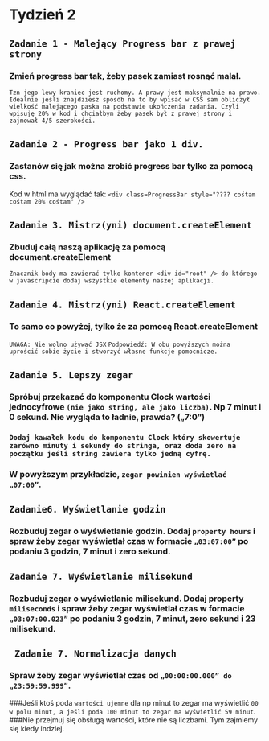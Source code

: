 # Tydzień 2

## `Zadanie 1 - Malejący Progress bar z prawej strony`
### Zmień progress bar tak, żeby pasek zamiast rosnąć malał.

`Tzn jego lewy kraniec jest ruchomy. A prawy jest maksymalnie na prawo. Idealnie jeśli znajdziesz sposób na to by wpisać w CSS sam obliczył wielkość malejącego paska na podstawie ukończenia zadania. Czyli wpisuję 20% w kod i chciałbym żeby pasek był z prawej strony i zajmował 4/5 szerokości.`

## `Zadanie 2 - Progress bar jako 1 div.`
### Zastanów się jak można zrobić progress bar tylko za pomocą css.
Kod w html ma wyglądać tak:
`<div class=ProgressBar style="???? cośtam cośtam 20% cośtam" />`

## `Zadanie 3. Mistrz(yni) document.createElement`
### Zbuduj całą naszą aplikację za pomocą document.createElement
`Znacznik body ma zawierać tylko kontener <div id="root" /> do którego w javascripcie dodaj wszystkie elementy naszej aplikacji.`

## `Zadanie 4. Mistrz(yni) React.createElement`
### To samo co powyżej, tylko że za pomocą React.createElement
`UWAGA: Nie wolno używać JSX`
`Podpowiedź: W obu powyższych można uprościć sobie życie i stworzyć własne funkcje pomocnicze.`

## `Zadanie 5. Lepszy zegar`
### Spróbuj przekazać do komponentu Clock wartości jednocyfrowe `(nie jako string, ale jako liczba)`. Np 7 minut i 0 sekund. Nie wygląda to ładnie, prawda? („7:0”)
### `Dodaj kawałek kodu do komponentu Clock który skowertuje zarówno minuty i sekundy do stringa, oraz doda zero na początku jeśli string zawiera tylko jedną cyfrę.`
### W powyższym przykładzie, `zegar powinien wyświetlać „07:00”`.

## `Zadanie6. Wyświetlanie godzin`
### Rozbuduj zegar o wyświetlanie godzin. Dodaj `property hours` i spraw żeby zegar wyświetlał czas w formacie `„03:07:00”` po podaniu 3 godzin, 7 minut i zero sekund.

## `Zadanie 7. Wyświetlanie milisekund`
### Rozbuduj zegar o wyświetlanie milisekund. Dodaj property `miliseconds` i spraw żeby zegar wyświetlał czas w formacie `„03:07:00.023”` po podaniu 3 godzin, 7 minut, zero sekund i 23 milisekund.

## ` Zadanie 7. Normalizacja danych`
### Spraw żeby zegar wyświetlał czas od `„00:00:00.000” do „23:59:59.999”`.
###Jeśli ktoś poda `wartości ujemne` dla np minut to zegar ma wyświetlić `00 w polu minut, a jeśli poda 100 minut to zegar ma wyświetlić 59 minut`.
###Nie przejmuj się obsługą wartości, które nie są liczbami. Tym zajmiemy się kiedy indziej.

